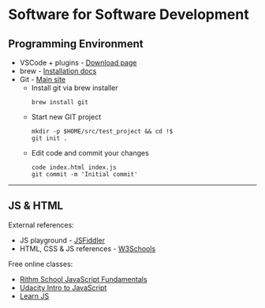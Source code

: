 # Software for Software Development

## Programming Environment
* VSCode + plugins - [Download page](https://code.visualstudio.com/download)
* brew - [Installation docs](https://docs.brew.sh/Installation)
* Git - [Main site](https://git-scm.com)
    * Install git via brew installer
        ```
        brew install git
        ```
    * Start new GIT project
        ```
        mkdir -p $HOME/src/test_project && cd !$
        git init .
        ```
    * Edit code and commit your changes
        ```
        code index.html index.js
        git commit -m 'Initial commit'
        ```

---

## JS & HTML
External references:
* JS playground - [JSFiddler](https://jsfiddle.net)
* HTML, CSS & JS references - [W3Schools](https://www.w3schools.com)

Free online classes:
* [Rithm School JavaScript Fundamentals](https://www.rithmschool.com/courses/javascript)
* [Udacity Intro to JavaScript](https://www.udacity.com/course/intro-to-javascript--ud803)
* [Learn JS](http://www.learn-js.org)